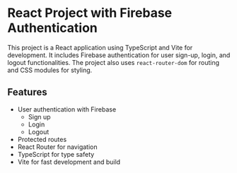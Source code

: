 # React Project with Firebase Authentication

This project is a React application using TypeScript and Vite for development. It includes Firebase authentication for user sign-up, login, and logout functionalities. The project also uses `react-router-dom` for routing and CSS modules for styling.

## Features

- User authentication with Firebase
  - Sign up
  - Login
  - Logout
- Protected routes
- React Router for navigation
- TypeScript for type safety
- Vite for fast development and build
